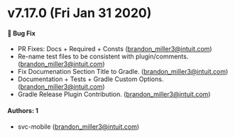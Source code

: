 # v7.17.0 (Fri Jan 31 2020)

#### 🐛  Bug Fix

- PR Fixes: Docs + Required + Consts  (brandon_miller3@intuit.com)
- Re-name test files to be consistent with plugin/comments.  (brandon_miller3@intuit.com)
- Fix Documenation Section Title to Gradle.  (brandon_miller3@intuit.com)
- Documentation + Tests + Gradle Custom Options.  (brandon_miller3@intuit.com)
- Gradle Release Plugin Contribution.  (brandon_miller3@intuit.com)

#### Authors: 1

- svc-mobile (brandon_miller3@intuit.com)